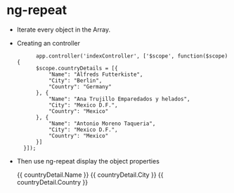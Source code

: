 # ng-repeat

- Iterate every object in the Array.
- Creating an controller

			app.controller('indexController', ['$scope', function($scope) {
		    $scope.countryDetails = [{
		        "Name": "Alfreds Futterkiste",
		        "City": "Berlin",
		        "Country": "Germany"
		    }, {
		        "Name": "Ana Trujillo Emparedados y helados",
		        "City": "Mexico D.F.",
		        "Country": "Mexico"
		    }, {
		        "Name": "Antonio Moreno Taqueria",
		        "City": "Mexico D.F.",
		        "Country": "Mexico"
		    }]
		}]);

 - Then use ng-repeat display the object properties

    <tr ng-repeat="countryDetail in countryDetails">
        <td>{{ countryDetail.Name }}</td>
        <td>{{ countryDetail.City }}</td>
        <td>{{ countryDetail.Country }}</td>
    </tr>